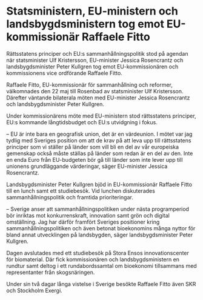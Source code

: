 # Statsministern, EU-ministern och landsbygdsministern tog emot EU-kommissionär Raffaele Fitto

Rättsstatens principer och EU:s sammanhållningspolitik stod på agendan när statsminister Ulf Kristersson, EU-minister Jessica Rosencrantz och landsbygdsminister Peter Kullgren tog emot EU-kommissionären och kommissionens vice ordförande Raffaele Fitto.

Raffaele Fitto, EU-kommissionär för sammanhållning och reformer, välkomnades den 22 maj till Rosenbad av statsminister Ulf Kristersson. Därefter väntande bilaterala möten med EU-minister Jessica Rosencrantz och landsbygdsminister Peter Kullgren.

Under kommissionärens möte med EU-ministern stod rättsstatens principer, EU:s kommande långtidsbudget och EU:s utvidgning i fokus.

– EU är inte bara en geografisk union, det är en värdeunion. I mötet var jag tydlig med Sveriges position om att de krav på att leva upp till rättsstatens principer som vi ställer på länder som vill bli en del av vår europeiska gemenskap också måste ställas på länder som redan är en del av den. Inte en enda Euro från EU-budgeten bör gå till länder som inte lever upp till unionens grundläggande värderingar, säger EU-minister Jessica Rosencrantz.

Landsbygdsminister Peter Kullgren bjöd in EU-kommissionär Raffaele Fitto till en lunch samt ett studiebesök. Vid lunchen diskuterades sammanhållningspolitik och framtida prioriteringar.

– Sverige anser att sammanhållningspolitiken under nästa programperiod bör inriktas mot konkurrenskraft, innovation samt grön och digital omställning. Jag har därför framfört Sveriges positioner kring sammanhållningspolitiken och även betonat bioekonomins många nyttor för bland annat utvecklingen på landsbygden, säger landsbygdsminister Peter Kullgren.

Dagen avslutades med ett studiebesök på Stora Ensos innovationscenter för biomaterial. Där fick kommissionären och landsbygdsministern en rundtur samt deltog i ett rundabordssamtal om bioekonomi tillsammans med representanter från skogsnäringen.

Under sin två dagar långa vistelse i Sverige besökte Raffaele Fitto även SKR och Stockholm Exergi.
